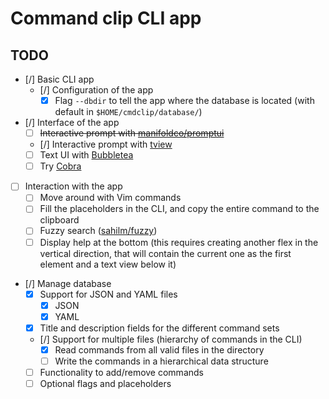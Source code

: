 # Command clip CLI app


## TODO
- [/] Basic CLI app
    - [/] Configuration of the app
        - [x] Flag `--dbdir` to tell the app where the database is located (with default in `$HOME/cmdclip/database/`)
- [/] Interface of the app
    - [ ] ~~Interactive prompt with [manifoldco/promptui](https://github.com/manifoldco/promptui)~~
    - [/] Interactive prompt with [tview](https://github.com/rivo/tview)
    - [ ] Text UI with [Bubbletea](https://github.com/charmbracelet/bubbletea)
    - [ ] Try [Cobra](https://github.com/spf13/cobra)
- [ ] Interaction with the app
    - [ ] Move around with Vim commands
    - [ ] Fill the placeholders in the CLI, and copy the entire command to the clipboard
    - [ ] Fuzzy search ([sahilm/fuzzy](https://github.com/sahilm/fuzzy))
    - [ ] Display help at the bottom (this requires creating another flex in the vertical direction, that will contain the current one as the first element and a text view below it)
- [/] Manage database
    - [x] Support for JSON and YAML files
        - [x] JSON
        - [x] YAML
    - [x] Title and description fields for the different command sets
    - [/] Support for multiple files (hierarchy of commands in the CLI)
        - [x] Read commands from all valid files in the directory
        - [ ] Write the commands in a hierarchical data structure
    - [ ] Functionality to add/remove commands
    - [ ] Optional flags and placeholders
